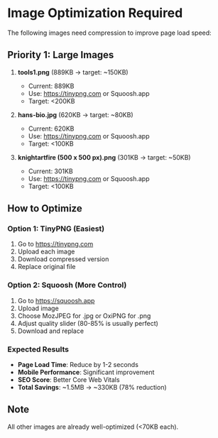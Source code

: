 # Image Optimization Required

The following images need compression to improve page load speed:

## Priority 1: Large Images
1. **tools1.png** (889KB → target: ~150KB)
   - Current: 889KB
   - Use: https://tinypng.com or Squoosh.app
   - Target: <200KB

2. **hans-bio.jpg** (620KB → target: ~80KB)
   - Current: 620KB
   - Use: https://tinypng.com or Squoosh.app
   - Target: <100KB

3. **knightartfire (500 x 500 px).png** (301KB → target: ~50KB)
   - Current: 301KB
   - Use: https://tinypng.com or Squoosh.app
   - Target: <100KB

## How to Optimize

### Option 1: TinyPNG (Easiest)
1. Go to https://tinypng.com
2. Upload each image
3. Download compressed version
4. Replace original file

### Option 2: Squoosh (More Control)
1. Go to https://squoosh.app
2. Upload image
3. Choose MozJPEG for .jpg or OxiPNG for .png
4. Adjust quality slider (80-85% is usually perfect)
5. Download and replace

### Expected Results
- **Page Load Time**: Reduce by 1-2 seconds
- **Mobile Performance**: Significant improvement
- **SEO Score**: Better Core Web Vitals
- **Total Savings**: ~1.5MB → ~330KB (78% reduction)

## Note
All other images are already well-optimized (<70KB each).
